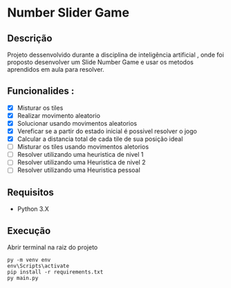 # Number Slider Game 
## Descrição 
Projeto dessenvolvido durante a disciplina de inteligência artificial , onde foi proposto desenvolver um Slide Number Game e usar os metodos aprendidos em aula para resolver.
## Funcionalides :
- [X]  Misturar os tiles
- [X]  Realizar movimento aleatorio
- [X]  Solucionar usando movimentos aleatorios
- [X]  Vereficar se a partir do estado inicial é possivel resolver o jogo
- [X]  Calcular a distancia total de cada tile de sua posição ideal
- [ ]  Misturar os tiles usando movimentos aletorios
- [ ]  Resolver utilizando uma heuristica de nivel 1
- [ ]  Resolver utilizando uma Heuristica de nivel 2
- [ ]  Resolver utilizando uma Heuristica pessoal
## Requisitos 
 - Python 3.X

## Execução
Abrir terminal na raiz do projeto
```
py -m venv env
env\Scripts\activate         
pip install -r requirements.txt
py main.py
```